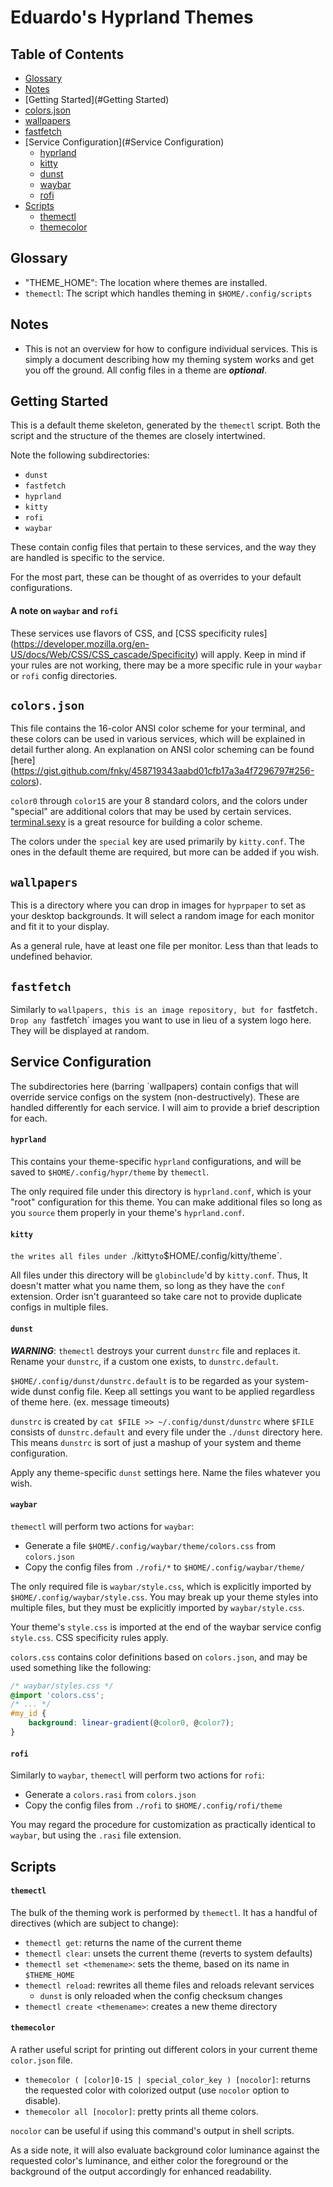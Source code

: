 # Eduardo's Hyprland Themes

## Table of Contents
* [Glossary](#Glossary)
* [Notes](#Notes)
* [Getting Started](#Getting Started)
* [colors.json](#colors.json)
* [wallpapers](#wallpapers)
* [fastfetch](#fastfetch)
* [Service Configuration](#Service Configuration)
    * [hyprland](#hyprland)
    * [kitty](#kitty)
    * [dunst](#dunst)
    * [waybar](#waybar)
    * [rofi](#rofi)
* [Scripts](#Scripts)
    * [themectl](#themectl)
    * [themecolor](#themecolor)

## Glossary
- "THEME_HOME": The location where themes are installed.
- `themectl`: The script which handles theming in `$HOME/.config/scripts`

## Notes
- This is not an overview for how to configure individual services. This is
  simply a document describing how my theming system works and get you off the
  ground. All config files in a theme are ***optional***.

## Getting Started
This is a default theme skeleton, generated by the `themectl` script. Both the
script and the structure of the themes are closely intertwined.

Note the following subdirectories:

* `dunst`
* `fastfetch`
* `hyprland`
* `kitty`
* `rofi`
* `waybar`

These contain config files that pertain to these services, and the way they
are handled is specific to the service. 

For the most part, these can be thought of as overrides to your default 
configurations. 

#### A note on `waybar` and `rofi`
These services use flavors of CSS, and [CSS specificity rules]
(https://developer.mozilla.org/en-US/docs/Web/CSS/CSS_cascade/Specificity) 
will apply. Keep in mind if your rules are not working, there may be a more
specific rule in your `waybar` or `rofi` config directories.

## `colors.json`
This file contains the 16-color ANSI color scheme for your terminal, and
these colors can be used in various services, which will be explained in
detail further along. An explanation on ANSI color scheming can be found [here]
(https://gist.github.com/fnky/458719343aabd01cfb17a3a4f7296797#256-colors).

`color0` through `color15` are your 8 standard colors, and the colors under
"special" are additional colors that may be used by certain services.
[terminal.sexy](http://terminal.sexy) is a great resource for building a color
scheme.

The colors under the `special` key are used primarily by `kitty.conf`. The ones
in the default theme are required, but more can be added if you wish.

## `wallpapers`
This is a directory where you can drop in images for `hyprpaper` to set as your
desktop backgrounds. It will select a random image for each monitor and fit it
to your display.

As a general rule, have at least one file per monitor. Less than that leads to
undefined behavior.

## `fastfetch`
Similarly to `wallpapers, this is an image repository, but for `fastfetch`.
Drop any `fastfetch` images you want to use in lieu of a system logo here.
They will be displayed at random.

## Service Configuration
The subdirectories here (barring `wallpapers) contain configs that will 
override service configs on the system (non-destructively). These are handled
differently for each service. I will aim to provide a brief description for
each.

#### `hyprland`
This contains your theme-specific `hyprland` configurations, and will be saved 
to `$HOME/.config/hypr/theme` by `themectl`.

The only required file under this directory is `hyprland.conf`, which is your
"root" configuration for this theme. You can make additional files so long as
you `source` them properly in your theme's `hyprland.conf`.

#### `kitty`
`the
 writes all files under `./kitty` to `$HOME/.config/kitty/theme`.

All files under this directory will be `globinclude`'d by `kitty.conf`. Thus,
It doesn't matter what you name them, so long as they have the `conf` extension.
Order isn't guaranteed so take care not to provide duplicate configs in
multiple files.

#### `dunst`
***WARNING***: `themectl` destroys your current `dunstrc` file and replaces it.
Rename your `dunstrc`, if a custom one exists, to `dunstrc.default`.

`$HOME/.config/dunst/dunstrc.default` is to be regarded as your system-wide
dunst config file. Keep all settings you want to be applied regardless of theme
here. (ex. message timeouts)

`dunstrc` is created by `cat $FILE >> ~/.config/dunst/dunstrc` where `$FILE`
consists of `dunstrc.default` and every file under the `./dunst` directory
here. This means `dunstrc` is sort of just a mashup of your system and
theme configuration.

Apply any theme-specific `dunst` settings here. Name the files whatever you
wish.

#### `waybar`
`themectl` will perform two actions for `waybar`:

* Generate a file `$HOME/.config/waybar/theme/colors.css` from `colors.json`
* Copy the config files from `./rofi/*` to `$HOME/.config/waybar/theme/`

The only required file is `waybar/style.css`, which is explicitly imported
by `$HOME/.config/waybar/style.css`. You may break up your theme styles into 
multiple files, but they must be explicitly imported by `waybar/style.css`.

Your theme's `style.css` is imported at the end of the waybar service config 
`style.css`. CSS specificity rules apply.

`colors.css` contains color definitions based on `colors.json`, and may be used
something like the following:

```css
/* waybar/styles.css */
@import 'colors.css';
/* ... */
#my_id {
    background: linear-gradient(@color0, @color7);
}
```

#### `rofi`
Similarly to `waybar`, `themectl` will perform two actions for `rofi`:

* Generate a `colors.rasi` from `colors.json`
* Copy the config files from `./rofi` to `$HOME/.config/rofi/theme`

You may regard the procedure for customization as practically identical to
`waybar`, but using the `.rasi` file extension.

## Scripts

#### `themectl`
The bulk of the theming work is performed by `themectl`. It has a handful of
directives (which are subject to change):

* `themectl get`: returns the name of the current theme
* `themectl clear`: unsets the current theme (reverts to system defaults)
* `themectl set <themename>`: sets the theme, based on its name in `$THEME_HOME`
* `themectl reload`: rewrites all theme files and reloads relevant services
    * `dunst` is only reloaded when the config checksum changes
* `themectl create <themename>`: creates a new theme directory

#### `themecolor`
A rather useful script for printing out different colors in your current theme
`color.json` file.

* `themecolor ( [color]0-15 | special_color_key ) [nocolor]`: returns the
  requested color with colorized output (use `nocolor` option to disable).
* `themecolor all [nocolor]`: pretty prints all theme colors.

`nocolor` can be useful if using this command's output in shell scripts.

As a side note, it will also evaluate background color luminance against the
requested color's luminance, and either color the foreground or the background
of the output accordingly for enhanced readability.

